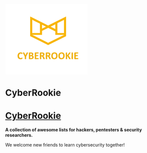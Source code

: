 
![CyberRookie](CyberRookie.PNG)

# CyberRookie

# [CyberRookie](https://github.com/luorshi/CyberRookie) 

**A collection of awesome lists for hackers, pentesters & security researchers.**

We welcome new friends to learn cybersecurity together!
